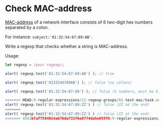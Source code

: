 # Check MAC-address

[MAC-address](https://en.wikipedia.org/wiki/MAC_address) of a network interface consists of 6 two-digit hex numbers separated by a colon.

For instance: `subject:'01:32:54:67:89:AB'`.

Write a regexp that checks whether a string is MAC-address.

Usage:
```js
let regexp = /your regexp/;

alert( regexp.test('01:32:54:67:89:AB') ); // true

alert( regexp.test('0132546789AB') ); // false (no colons)

alert( regexp.test('01:32:54:67:89') ); // false (5 numbers, must be 6)

<<<<<<< HEAD:9-regular-expressions/11-regexp-groups/01-test-mac/task.md
alert( regexp.test('01:32:54:67:89:ZZ') ) // false (ZZ ad the end)
=======
alert( regexp.test('01:32:54:67:89:ZZ') ) // false (ZZ at the end)
>>>>>>> 4541b7af7584014a676da731f6e8774da5e059f6:9-regular-expressions/11-regexp-groups/01-test-mac/task.md
```
